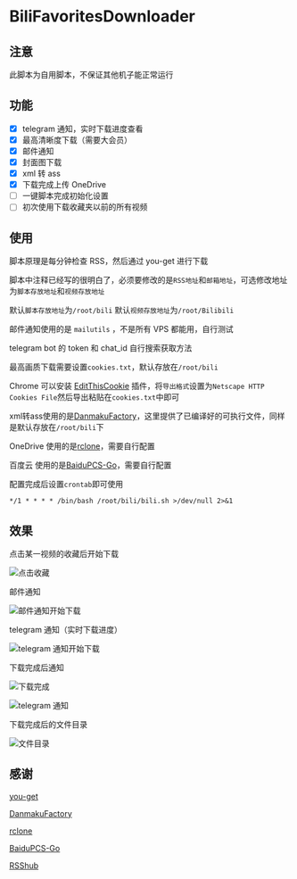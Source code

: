 # BiliFavoritesDownloader

## 注意

此脚本为自用脚本，不保证其他机子能正常运行

## 功能

- [x] telegram 通知，实时下载进度查看
- [x] 最高清晰度下载（需要大会员）
- [x] 邮件通知
- [x] 封面图下载
- [x] xml 转 ass
- [x] 下载完成上传 OneDrive
- [ ] 一键脚本完成初始化设置
- [ ] 初次使用下载收藏夹以前的所有视频

## 使用

脚本原理是每分钟检查 RSS，然后通过 you-get 进行下载

脚本中注释已经写的很明白了，必须要修改的是```RSS地址```和```邮箱地址```，可选修改地址为```脚本存放地址```和```视频存放地址```

默认```脚本存放地址```为```/root/bili```
默认```视频存放地址```为```/root/Bilibili```

邮件通知使用的是 ```mailutils``` ，不是所有 VPS 都能用，自行测试

telegram bot 的 token 和 chat_id 自行搜索获取方法

最高画质下载需要设置```cookies.txt```，默认存放在```/root/bili```

Chrome 可以安装 [EditThisCookie](https://chrome.google.com/webstore/detail/editthiscookie/fngmhnnpilhplaeedifhccceomclgfbg) 插件，将```导出格式```设置为```Netscape HTTP Cookies File```然后导出粘贴在```cookies.txt```中即可

xml转ass使用的是[DanmakuFactory](https://github.com/hihkm/DanmakuFactory)，这里提供了已编译好的可执行文件，同样是默认存放在```/root/bili```下

OneDrive 使用的是[rclone](https://github.com/rclone/rclone)，需要自行配置

百度云 使用的是[BaiduPCS-Go](https://github.com/qjfoidnh/BaiduPCS-Go)，需要自行配置

配置完成后设置```crontab```即可使用

```shell
*/1 * * * * /bin/bash /root/bili/bili.sh >/dev/null 2>&1
```

## 效果

点击某一视频的收藏后开始下载

![点击收藏](https://raw.githubusercontent.com/Left024/images/main/picgo20210913230146.png)

邮件通知

![邮件通知开始下载](https://raw.githubusercontent.com/Left024/images/main/picgo20210913225853.png)

telegram 通知（实时下载进度）

![telegram 通知开始下载](https://raw.githubusercontent.com/Left024/images/main/picgo/20211004113050.png)

下载完成后通知

![下载完成](https://raw.githubusercontent.com/Left024/images/main/picgo20210913225948.png)

![telegram 通知](https://raw.githubusercontent.com/Left024/images/main/picgo/20211004113146.png)

下载完成后的文件目录

![文件目录](https://raw.githubusercontent.com/Left024/images/main/picgo20210913230035.png)

## 感谢

[you-get](https://github.com/soimort/you-get)

[DanmakuFactory](https://github.com/hihkm/DanmakuFactory)

[rclone](https://github.com/rclone/rclone)

[BaiduPCS-Go](https://github.com/qjfoidnh/BaiduPCS-Go)

[RSShub](https://github.com/DIYgod/RSSHub)
